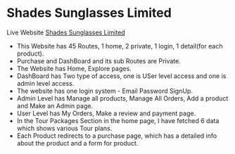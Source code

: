 # Shades Sunglasses Limited

Live Website [Shades Sunglasses Limited](https://shades-sunglasses.web.app)

* This Website has 45 Routes, 1 home, 2 private, 1 login, 1 detail(for each product).
* Purchase and DashBoard and its sub Routes are Private.
* The Website has Home, Explore pages.
* DashBoard has Two type of access, one is USer level access and one is admin level access.
* The website has one login system - Email Password SignUp.
* Admin Level has Manage all products, Manage All Orders, Add a product and Make an Admin page.
* User Level has My Orders, Make a review and payment page.
* In the Tour Packages Section in the home page, I have fetched 6 data which shows various Tour plans.
* Each Product redirects to a purchase page, which has a detailed info about the product and a form for product.